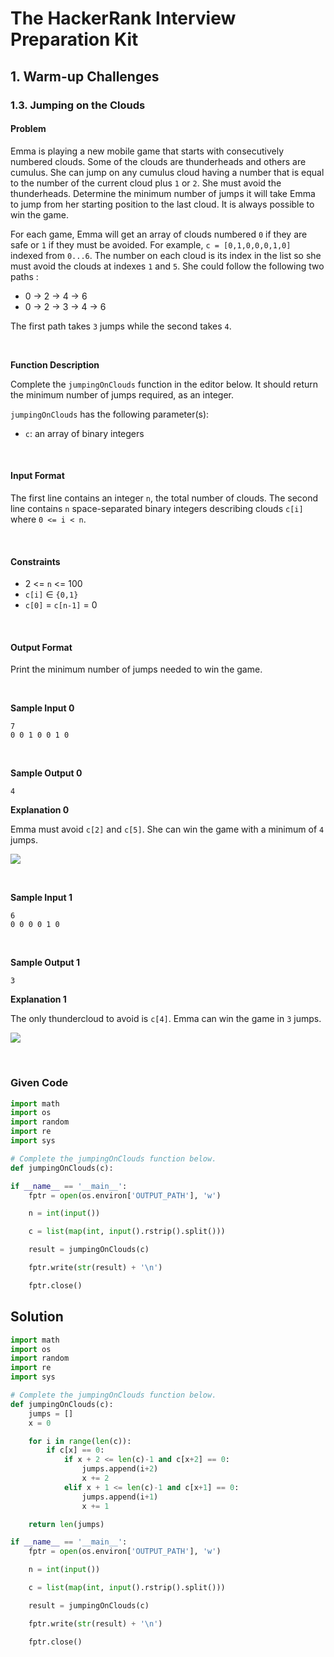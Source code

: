 # The HackerRank Interview Preparation Kit
## 1. Warm-up Challenges

### 1.3. Jumping on the Clouds

#### Problem

Emma is playing a new mobile game that starts with consecutively numbered clouds. Some of the clouds are thunderheads and others are cumulus. She can jump on any cumulus cloud having a number that is equal to the number of the current cloud plus `1` or `2`. She must avoid the thunderheads. Determine the minimum number of jumps it will take Emma to jump from her starting position to the last cloud. It is always possible to win the game.

For each game, Emma will get an array of clouds numbered `0` if they are safe or `1` if they must be avoided. For example, `c = [0,1,0,0,0,1,0]` indexed from `0...6`. The number on each cloud is its index in the list so she must avoid the clouds at indexes `1` and `5`. She could follow the following two paths :

- 0 -> 2 -> 4 -> 6
- 0 -> 2 -> 3 -> 4 -> 6

The first path takes `3` jumps while the second takes `4`.

<br>

**Function Description**

Complete the `jumpingOnClouds` function in the editor below. It should return the minimum number of jumps required, as an integer.

`jumpingOnClouds` has the following parameter(s):
* `c`: an array of binary integers

<br>

#### Input Format

The first line contains an integer `n`, the total number of clouds. The second line contains `n` space-separated binary integers describing clouds `c[i]` where `0 <= i < n`.

<br>

#### Constraints

* 2 <= `n` <= 100
* `c[i]` ∈ `{0,1}`
* `c[0]` = `c[n-1]` = 0

<br>

#### Output Format

Print the minimum number of jumps needed to win the game.

<br>

**Sample Input 0**

```
7
0 0 1 0 0 1 0
```

<br>

**Sample Output 0**

```
4
```


**Explanation 0**

Emma must avoid `c[2]` and `c[5]`. She can win the game with a minimum of `4` jumps.

![](https://s3.amazonaws.com/hr-challenge-images/20832/1461134731-c258160d15-jump2.png)



<br>

**Sample Input 1**

```
6
0 0 0 0 1 0
```

<br>

**Sample Output 1**

```
3
```


**Explanation 1**

The only thundercloud to avoid is `c[4]`. Emma can win the game in `3` jumps.

![](https://s3.amazonaws.com/hr-challenge-images/20832/1461136358-764298d363-jump5.png)



<br>


### Given Code

```python
import math
import os
import random
import re
import sys

# Complete the jumpingOnClouds function below.
def jumpingOnClouds(c):

if __name__ == '__main__':
    fptr = open(os.environ['OUTPUT_PATH'], 'w')

    n = int(input())

    c = list(map(int, input().rstrip().split()))

    result = jumpingOnClouds(c)

    fptr.write(str(result) + '\n')

    fptr.close()
```


## Solution

```python
import math
import os
import random
import re
import sys

# Complete the jumpingOnClouds function below.
def jumpingOnClouds(c):
    jumps = []
    x = 0

    for i in range(len(c)):
        if c[x] == 0:
            if x + 2 <= len(c)-1 and c[x+2] == 0:
                jumps.append(i+2)
                x += 2
            elif x + 1 <= len(c)-1 and c[x+1] == 0:
                jumps.append(i+1)
                x += 1

    return len(jumps)

if __name__ == '__main__':
    fptr = open(os.environ['OUTPUT_PATH'], 'w')

    n = int(input())

    c = list(map(int, input().rstrip().split()))

    result = jumpingOnClouds(c)

    fptr.write(str(result) + '\n')

    fptr.close()
```
